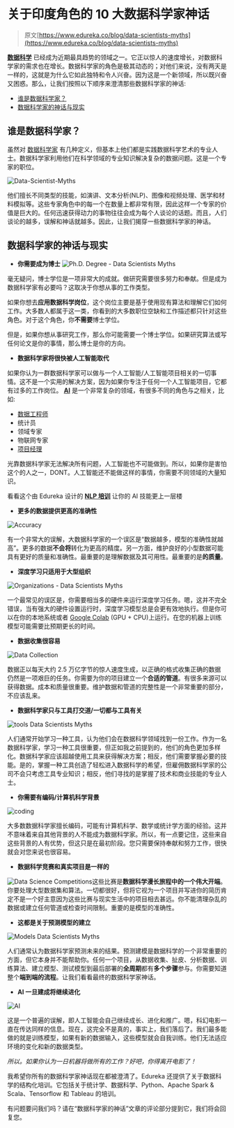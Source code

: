 # 关于印度角色的 10 大数据科学家神话

> 原文[https://www.edureka.co/blog/data-scientists-myths](https://www.edureka.co/blog/data-scientists-myths)

[**数据科学**](https://www.edureka.co/masters-program/data-scientist-certification) 已经成为近期最具趋势的领域之一。它正以惊人的速度增长，对数据科学家的需求也在增长。数据科学家的角色是极其动态的；对他们来说，没有两天是一样的，这就是为什么它如此独特和令人兴奋。因为这是一个新领域，所以既兴奋又困惑。那么，让我们按照以下顺序来澄清那些数据科学家的神话:

*   [谁是数据科学家？](#who-is-a-ds)
*   [数据科学家的神话与现实](#myths-vs-reality)

## 谁是数据科学家？

虽然对 [数据科学家](https://www.edureka.co/blog/who-is-a-data-scientist/) 有几种定义，但基本上他们都是实践数据科学艺术的专业人士。数据科学家利用他们在科学领域的专业知识解决复杂的数据问题。这是一个专家的职位。

![Data-Scientist-Myths](../Images/f1b32e9c146a6f9160e3cb665e0bf80e.png)

他们擅长不同类型的技能，如演讲、文本分析(NLP)、图像和视频处理、医学和材料模拟等。这些专家角色中的每一个在数量上都非常有限，因此这样一个专家的价值是巨大的。任何迅速获得动力的事物往往会成为每个人谈论的话题。而且，人们谈论的越多，误解和神话就越多。因此，让我们揭穿一些数据科学家的神话。

## 数据科学家的神话与现实

*   **你需要成为博士** ![Ph.D. Degree - Data Scientists Myths](../Images/b08646137c8b1d997e378844f63d8684.png)

毫无疑问，博士学位是一项非常大的成就。做研究需要很多努力和奉献。但是成为数据科学家有必要吗？这取决于你想从事的工作类型。

如果你想去**应用数据科学岗位**，这个岗位主要是基于使用现有算法和理解它们如何工作。大多数人都属于这一类，你看到的大多数职位空缺和工作描述都只针对这些角色。对于这个角色，你**不需要**博士学位。

但是，如果你想从事研究工作，那么你可能需要一个博士学位。如果研究算法或写任何论文是你的事情，那么博士是你的方向。

*   **数据科学家将很快被人工智能取代**

如果你认为一群数据科学家可以做与一个人工智能/人工智能项目相关的一切事情。这不是一个实用的解决方案，因为如果你专注于任何一个人工智能项目，它都有过多的工作岗位。 **[AI](https://www.edureka.co/blog/artificial-intelligence-tutorial/)** 是一个非常复杂的领域，有很多不同的角色与之相关，比如:

*   [数据工程师](https://www.edureka.co/blog/big-data-engineer-skills/)
*   统计员
*   领域专家
*   物联网专家
*   [项目经理](https://www.edureka.co/blog/project-management/)

光靠数据科学家无法解决所有问题，人工智能也不可能做到。所以，如果你是害怕这个的人之一，DONT。人工智能还不能做这样的事情，你需要不同领域的大量知识。

看看这个由 Edureka 设计的 [**NLP 培训**](https://www.edureka.co/python-natural-language-processing-course) 让你的 AI 技能更上一层楼

*   **更多的数据提供更高的准确性**

![Accuracy](../Images/f85d887b35db7529b5bb3185af779908.png)

有一个非常大的误解，大数据科学家的一个误区是“数据越多，模型的准确性就越高”。更多的数据**不会将**转化为更高的精度。另一方面，维护良好的小型数据可能具有更好的质量和准确性。最重要的是理解数据及其可用性。最重要的是**的质量**。

*   **深度学习只适用于大型组织**

![Organizations - Data Scientists Myths](../Images/630da0f3d7142fa92b57934e6fcbfe99.png)

一个最常见的误区是，你需要相当多的硬件来运行深度学习任务。嗯，这并不完全错误，当有强大的硬件设置运行时，深度学习模型总是会更有效地执行。但是你可以在你的本地系统或者 [Google Colab](https://colab.research.google.com/notebooks/welcome.ipynb) (GPU + CPU)上运行。在您的机器上训练模型可能需要比预期更长的时间。

*   **数据收集很容易**

![Data Collection](../Images/fa60f9771f14dd0cce143d9df5f0adea.png)

数据正以每天大约 2.5 万亿字节的惊人速度生成，以正确的格式收集正确的数据仍然是一项艰巨的任务。你需要为你的项目建立一个**合适的管道**。有很多来源可以获得数据。成本和质量很重要。维护数据和管道的完整性是一个非常重要的部分，不应该乱来。

*   **数据科学家只与工具打交道/一切都与工具有关**

![tools Data Scientists Myths](../Images/efb8b45d19ce4dd45f99b3d0393282a8.png)

人们通常开始学习一种工具，认为他们会在数据科学领域找到一份工作。作为一名数据科学家，学习一种工具很重要，但正如我之前提到的，他们的角色更加多样化。数据科学家应该超越使用工具来获得解决方案；相反，他们需要掌握必要的技能。是的，掌握一种工具创造了轻松进入数据科学的希望，但雇佣数据科学家的公司不会只考虑工具专业知识；相反，他们寻找的是掌握了技术和商业技能的专业人士。

*   **你需要有编码/计算机科学背景**

![coding](../Images/dfe075291f3194e7961f107c8be2411e.png)

大多数数据科学家擅长编码，可能有计算机科学、数学或统计学方面的经验。这并不意味着来自其他背景的人不能成为数据科学家。所以，有一点要记住，这些来自这些背景的人有优势，但这只是在最初阶段。您只需要保持奉献和努力工作，很快就会对您来说也很容易。

*   **数据科学竞赛和真实项目是一样的**

![Data Science Competitions](../Images/e2483ba77875e2f1ff1e2891fa83ac47.png)这些比赛是**数据科学漫长旅程中的一个伟大开端**。你要处理大型数据集和算法。一切都很好，但将它视为一个项目并写进你的简历肯定不是一个好主意因为这些比赛与现实生活中的项目相去甚远。你不能清理杂乱的数据或建立任何管道或检查时间限制。重要的是模型的准确性。

*   **这都是关于预测模型的建立**

![Models Data Scientists Myths](../Images/2bef77f573aff234c9cc0f68d6a11dc4.png)

人们通常认为数据科学家预测未来的结果。预测建模是数据科学的一个非常重要的方面，但它本身并不能帮助你。任何一个项目，从数据收集、扯皮、分析数据、训练算法、建立模型、测试模型到最后部署的**全周期**都有**多个步骤**参与。你需要知道整个**端到端的流程**。让我们看看最终的数据科学家神话。

*   **AI 一旦建成将继续进化**

![AI](../Images/a484464aa53798cc928e64e59526bbeb.png)

这是一个普遍的误解，即人工智能会自己继续成长、进化和推广。嗯，科幻电影一直在传达同样的信息。现在，这完全不是真的，事实上，我们落后了。我们最多能做的就是训练模型，如果有新的数据输入，这些模型就会自我训练。他们无法适应环境的变化和新的数据类型。

*所以。如果你认为一日机器将做所有的工作？好吧，你得离开电影了！*

我希望你所有的数据科学家神话现在都被澄清了。Edureka 还提供了关于数据科学的结构化培训。它包括关于统计学、数据科学、Python、Apache Spark & Scala、Tensorflow 和 Tableau 的培训。

有问题要问我们吗？请在“数据科学家的神话”文章的评论部分提到它，我们将会回复您。